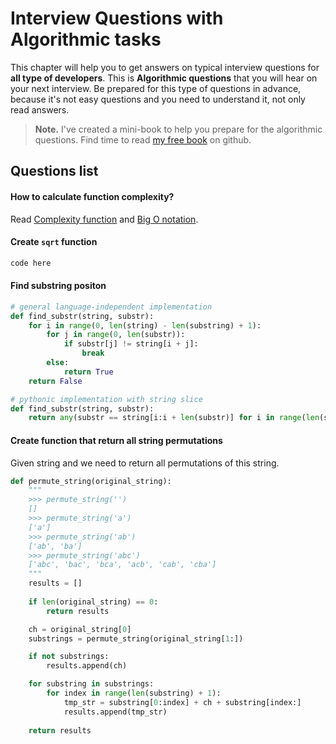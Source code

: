 Interview Questions with Algorithmic tasks
=========


This chapter will help you to get answers on typical interview questions for **all type of developers**.
This is **Algorithmic questions** that you will hear on your next interview.
Be prepared for this type of questions in advance, because it's not easy questions and you need to understand it, not only read answers.

> **Note.** I've created a mini-book to help you prepare for the algorithmic questions.
> Find time to read [my free book](https://github.com/1st/algorithms/) on github.


Questions list
---------

#### How to calculate function complexity?

Read [Complexity function](http://en.wikipedia.org/wiki/Complexity_function) and [Big O notation](http://en.wikipedia.org/wiki/Big_O_notation).


#### Create `sqrt` function

```python
code here
```

#### Find substring positon

```python
# general language-independent implementation
def find_substr(string, substr):
    for i in range(0, len(string) - len(substring) + 1):
        for j in range(0, len(substr)):
            if substr[j] != string[i + j]:
                break
        else:
            return True
    return False
```

```python
# pythonic implementation with string slice
def find_substr(string, substr):
    return any(substr == string[i:i + len(substr)] for i in range(len(string) - len(substr) + 1))
```

#### Create function that return all string permutations

Given string and we need to return all permutations of this string.


```python
def permute_string(original_string):
    """
    >>> permute_string('')
    []
    >>> permute_string('a')
    ['a']
    >>> permute_string('ab')
    ['ab', 'ba']
    >>> permute_string('abc')
    ['abc', 'bac', 'bca', 'acb', 'cab', 'cba']
    """
    results = []
    
    if len(original_string) == 0:
        return results

    ch = original_string[0]
    substrings = permute_string(original_string[1:])

    if not substrings:
        results.append(ch)

    for substring in substrings:
        for index in range(len(substring) + 1):
            tmp_str = substring[0:index] + ch + substring[index:]
            results.append(tmp_str)
        
    return results
```
